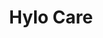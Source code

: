---
title: 'Hylo Care'
description: 'EKSPLORONI MODELET E REJA PER VITIN 2021'
image: '/images/accesories/hylo-care-700x700.jpg'
---